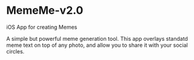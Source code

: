 # MemeMe-v2.0
iOS App for creating Memes

A simple but powerful meme generation tool. 
This app overlays standatd meme text on top of any photo, 
and allow you to share it with your social circles.


